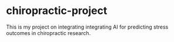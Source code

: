 # chiropractic-project
This is my project on integrating integrating AI for predicting stress outcomes in chiropractic research.
